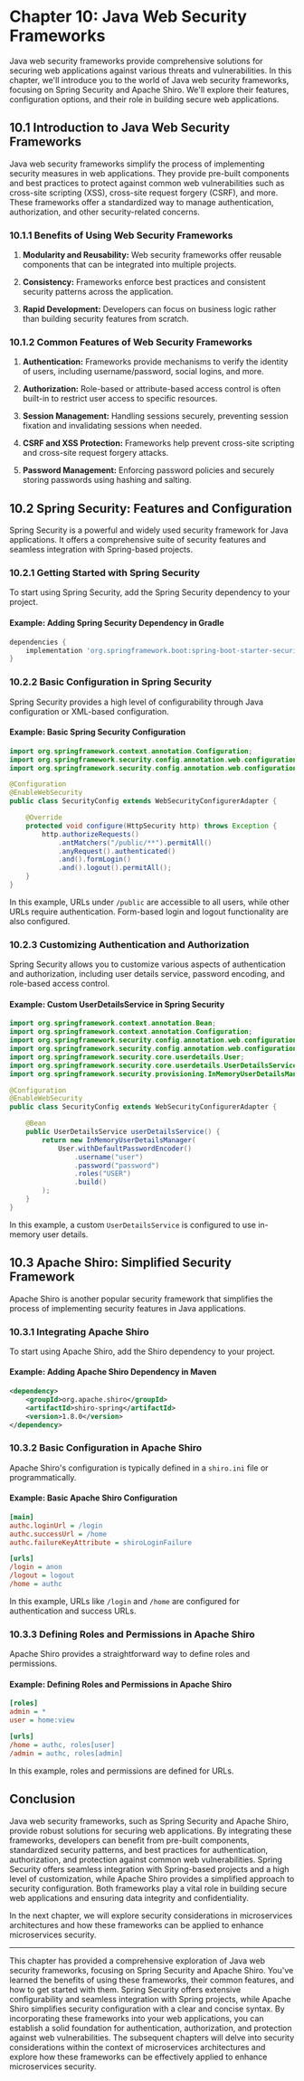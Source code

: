 # Chapter 10: Java Web Security Frameworks

Java web security frameworks provide comprehensive solutions for securing web applications against various threats and vulnerabilities. In this chapter, we'll introduce you to the world of Java web security frameworks, focusing on Spring Security and Apache Shiro. We'll explore their features, configuration options, and their role in building secure web applications.

## 10.1 Introduction to Java Web Security Frameworks

Java web security frameworks simplify the process of implementing security measures in web applications. They provide pre-built components and best practices to protect against common web vulnerabilities such as cross-site scripting (XSS), cross-site request forgery (CSRF), and more. These frameworks offer a standardized way to manage authentication, authorization, and other security-related concerns.

### 10.1.1 Benefits of Using Web Security Frameworks

1. **Modularity and Reusability:** Web security frameworks offer reusable components that can be integrated into multiple projects.
   
2. **Consistency:** Frameworks enforce best practices and consistent security patterns across the application.
   
3. **Rapid Development:** Developers can focus on business logic rather than building security features from scratch.

### 10.1.2 Common Features of Web Security Frameworks

1. **Authentication:** Frameworks provide mechanisms to verify the identity of users, including username/password, social logins, and more.
   
2. **Authorization:** Role-based or attribute-based access control is often built-in to restrict user access to specific resources.
   
3. **Session Management:** Handling sessions securely, preventing session fixation and invalidating sessions when needed.
   
4. **CSRF and XSS Protection:** Frameworks help prevent cross-site scripting and cross-site request forgery attacks.
   
5. **Password Management:** Enforcing password policies and securely storing passwords using hashing and salting.

## 10.2 Spring Security: Features and Configuration

Spring Security is a powerful and widely used security framework for Java applications. It offers a comprehensive suite of security features and seamless integration with Spring-based projects.

### 10.2.1 Getting Started with Spring Security

To start using Spring Security, add the Spring Security dependency to your project.

#### Example: Adding Spring Security Dependency in Gradle

```gradle
dependencies {
    implementation 'org.springframework.boot:spring-boot-starter-security'
}
```

### 10.2.2 Basic Configuration in Spring Security

Spring Security provides a high level of configurability through Java configuration or XML-based configuration.

#### Example: Basic Spring Security Configuration

```java
import org.springframework.context.annotation.Configuration;
import org.springframework.security.config.annotation.web.configuration.EnableWebSecurity;
import org.springframework.security.config.annotation.web.configuration.WebSecurityConfigurerAdapter;

@Configuration
@EnableWebSecurity
public class SecurityConfig extends WebSecurityConfigurerAdapter {

    @Override
    protected void configure(HttpSecurity http) throws Exception {
        http.authorizeRequests()
            .antMatchers("/public/**").permitAll()
            .anyRequest().authenticated()
            .and().formLogin()
            .and().logout().permitAll();
    }
}
```

In this example, URLs under `/public` are accessible to all users, while other URLs require authentication. Form-based login and logout functionality are also configured.

### 10.2.3 Customizing Authentication and Authorization

Spring Security allows you to customize various aspects of authentication and authorization, including user details service, password encoding, and role-based access control.

#### Example: Custom UserDetailsService in Spring Security

```java
import org.springframework.context.annotation.Bean;
import org.springframework.context.annotation.Configuration;
import org.springframework.security.config.annotation.web.configuration.EnableWebSecurity;
import org.springframework.security.config.annotation.web.configuration.WebSecurityConfigurerAdapter;
import org.springframework.security.core.userdetails.User;
import org.springframework.security.core.userdetails.UserDetailsService;
import org.springframework.security.provisioning.InMemoryUserDetailsManager;

@Configuration
@EnableWebSecurity
public class SecurityConfig extends WebSecurityConfigurerAdapter {

    @Bean
    public UserDetailsService userDetailsService() {
        return new InMemoryUserDetailsManager(
            User.withDefaultPasswordEncoder()
                .username("user")
                .password("password")
                .roles("USER")
                .build()
        );
    }
}
```

In this example, a custom `UserDetailsService` is configured to use in-memory user details.

## 10.3 Apache Shiro: Simplified Security Framework

Apache Shiro is another popular security framework that simplifies the process of implementing security features in Java applications.

### 10.3.1 Integrating Apache Shiro

To start using Apache Shiro, add the Shiro dependency to your project.

#### Example: Adding Apache Shiro Dependency in Maven

```xml
<dependency>
    <groupId>org.apache.shiro</groupId>
    <artifactId>shiro-spring</artifactId>
    <version>1.8.0</version>
</dependency>
```

### 10.3.2 Basic Configuration in Apache Shiro

Apache Shiro's configuration is typically defined in a `shiro.ini` file or programmatically.

#### Example: Basic Apache Shiro Configuration

```ini
[main]
authc.loginUrl = /login
authc.successUrl = /home
authc.failureKeyAttribute = shiroLoginFailure

[urls]
/login = anon
/logout = logout
/home = authc
```

In this example, URLs like `/login` and `/home` are configured for authentication and success URLs.

### 10.3.3 Defining Roles and Permissions in Apache Shiro

Apache Shiro provides a straightforward way to define roles and permissions.

#### Example: Defining Roles and Permissions in Apache Shiro

```ini
[roles]
admin = *
user = home:view

[urls]
/home = authc, roles[user]
/admin = authc, roles[admin]
```

In this example, roles and permissions are defined for URLs.

## Conclusion

Java web security frameworks, such as Spring Security and Apache Shiro, provide robust solutions for securing web applications. By integrating these frameworks, developers can benefit from pre-built components, standardized security patterns, and best practices for authentication, authorization, and protection against common web vulnerabilities. Spring Security offers seamless integration with Spring-based projects and a high level of customization, while Apache Shiro provides a simplified approach to security configuration. Both frameworks play a vital role in building secure web applications and ensuring data integrity and confidentiality.

In the next chapter, we will explore security considerations in microservices architectures and how these frameworks can be applied to enhance microservices security.

---

This chapter has provided a comprehensive exploration of Java web security frameworks, focusing on Spring Security and Apache Shiro. You've learned the benefits of using these frameworks, their common features, and how to get started with them. Spring Security offers extensive configurability and seamless integration with Spring projects, while Apache Shiro simplifies security configuration with a clear and concise syntax. By incorporating these frameworks into your web applications, you can establish a solid foundation for authentication, authorization, and protection against web vulnerabilities. The subsequent chapters will delve into security considerations within the context of microservices architectures and explore how these frameworks can be effectively applied to enhance microservices security.